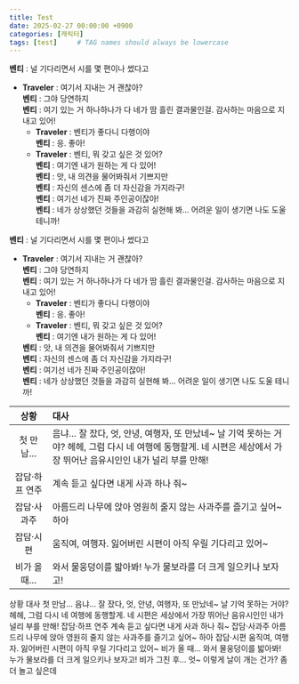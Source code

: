 ```yaml
---
title: Test
date: 2025-02-27 00:00:00 +0900
categories: [캐릭터]
tags: [test]     # TAG names should always be lowercase
---
```

**벤티** : 널 기다리면서 시를 몇 편이나 썼다고  
- **Traveler** : 여기서 지내는 거 괜찮아?  
	**벤티** : 그야 당연하지  
	**벤티** : 여기 있는 거 하나하나가 다 네가 땀 흘린 결과물인걸. 감사하는 마음으로 지내고 있어!  
	- **Traveler** : 벤티가 좋다니 다행이야  
		**벤티** : 응. 좋아!  
	- **Traveler** : 벤티, 뭐 갖고 싶은 것 있어?  
		**벤티** : 여기엔 내가 원하는 게 다 있어!  
	**벤티** : 앗, 내 의견을 물어봐줘서 기쁘지만  
	**벤티** : 자신의 센스에 좀 더 자신감을 가지라구!  
	**벤티** : 여기선 네가 진짜 주인공이잖아!  
	**벤티** : 네가 상상했던 것들을 과감히 실현해 봐… 어려운 일이 생기면 나도 도울 테니까!


<strong>벤티</strong> : 널 기다리면서 시를 몇 편이나 썼다고
   <ul>
    <li>
        <strong>Traveler</strong> : 여기서 지내는 거 괜찮아?<br>
        <strong>벤티</strong> : 그야 당연하지<br>
         <strong>벤티</strong> : 여기 있는 거 하나하나가 다 네가 땀 흘린 결과물인걸. 감사하는 마음으로 지내고 있어!
        <ul>
            <li>
                <strong>Traveler</strong> : 벤티가 좋다니 다행이야<br>
                <strong>벤티</strong> : 응. 좋아!
            </li>
            <li>
                <strong>Traveler</strong> : 벤티, 뭐 갖고 싶은 것 있어?<br>
                <strong>벤티</strong> : 여기엔 내가 원하는 게 다 있어!<br>
            </li>
        </ul>
        <strong>벤티</strong> : 앗, 내 의견을 물어봐줘서 기쁘지만<br>
        <strong>벤티</strong> : 자신의 센스에 좀 더 자신감을 가지라구!<br>
        <strong>벤티</strong> : 여기선 네가 진짜 주인공이잖아!<br>
        <strong>벤티</strong> : 네가 상상했던 것들을 과감히 실현해 봐… 어려운 일이 생기면 나도 도울 테니까!
    </li>
   </ul>


   | 상황                  | 대사                                                                                                                                                                          |
|:---: | :--------------------------------------------------------------------------------------------------------------------------------------------------------------------------- |
| 첫 만남…               | 음냐… 잘 잤다, 엇, 안녕, 여행자, 또 만났네~ 날 기억 못하는 거야? 헤헤, 그럼 다시 네 여행에 동행할게. 네 시편은 세상에서 가장 뛰어난 음유시인인 내가 널리 부를 만해!                                                                        |
| 잡담·하프 연주            | 계속 듣고 싶다면 내게 사과 하나 줘~                                                                                                                                                       |
| 잡담·사과주              | 아름드리 나무에 앉아 영원히 줄지 않는 사과주를 즐기고 싶어~ 하아                                                                                                                                       |
| 잡담·시편               | 움직여, 여행자. 잃어버린 시편이 아직 우릴 기다리고 있어~                                                                                                                                           |
| 비가 올 때…             | 와서 물웅덩이를 밟아봐! 누가 물보라를 더 크게 일으키나 보자고!                                                                                                                                        |


<thead>
<tr>
<th dir="ltr">상황</th>
<th dir="ltr">대사</th>
</tr>
</thead>
<tbody>
<tr>
<td dir="ltr">첫 만남…</td>
<td dir="ltr">음냐… 잘 잤다, 엇, 안녕, 여행자, 또 만났네~ 날 기억 못하는 거야? 헤헤, 그럼 다시 네 여행에 동행할게. 네 시편은 세상에서 가장 뛰어난 음유시인인 내가 널리 부를 만해!</td>
</tr>
<tr>
<td dir="ltr">잡담·하프 연주</td>
<td dir="ltr">계속 듣고 싶다면 내게 사과 하나 줘~</td>
</tr>
<tr>
<td dir="ltr">잡담·사과주</td>
<td dir="ltr">아름드리 나무에 앉아 영원히 줄지 않는 사과주를 즐기고 싶어~ 하아</td>
</tr>
<tr>
<td dir="ltr">잡담·시편</td>
<td dir="ltr">움직여, 여행자. 잃어버린 시편이 아직 우릴 기다리고 있어~</td>
</tr>
<tr>
<td dir="ltr">비가 올 때…</td>
<td dir="ltr">와서 물웅덩이를 밟아봐! 누가 물보라를 더 크게 일으키나 보자고!</td>
</tr>
<tr>
<td dir="ltr">비가 그친 후…</td>
<td dir="ltr">엇~ 이렇게 날이 개는 건가? 좀 더 놀고 싶은데</td>
</tr>
</tbody>
